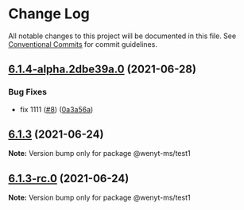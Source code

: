 # Change Log

All notable changes to this project will be documented in this file.
See [Conventional Commits](https://conventionalcommits.org) for commit guidelines.

## [6.1.4-alpha.2dbe39a.0](https://github.com/wenytang-ms-123/testavc/compare/@wenyt-ms/test1@6.1.3...@wenyt-ms/test1@6.1.4-alpha.2dbe39a.0) (2021-06-28)


### Bug Fixes

* fix 1111 ([#8](https://github.com/wenytang-ms-123/testavc/issues/8)) ([0a3a56a](https://github.com/wenytang-ms-123/testavc/commit/0a3a56a3ad648416105b40360daba16a986c1084))





## [6.1.3](https://github.com/wenytang-ms-123/testavc/compare/@wenyt-ms/test1@6.1.3-rc.0...@wenyt-ms/test1@6.1.3) (2021-06-24)

**Note:** Version bump only for package @wenyt-ms/test1





## [6.1.3-rc.0](https://github.com/wenytang-ms-123/testavc/compare/@wenyt-ms/test1@6.1.2...@wenyt-ms/test1@6.1.3-rc.0) (2021-06-24)

**Note:** Version bump only for package @wenyt-ms/test1
